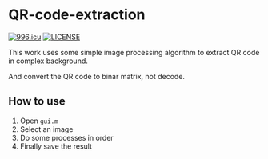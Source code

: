 # QR-code-extraction

[![996.icu](https://img.shields.io/badge/link-996.icu-red.svg)](https://996.icu)
[![LICENSE](https://img.shields.io/badge/license-Anti%20996-blue.svg)](https://github.com/996icu/996.ICU/blob/master/LICENSE)

This work uses some simple image processing algorithm to extract QR code in complex background.

And convert the QR code to binar matrix, not decode.

## How to use
1. Open `gui.m`
2. Select an image
3. Do some processes in order
4. Finally save the result

